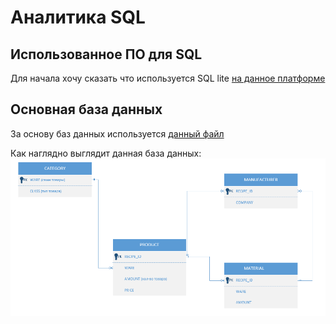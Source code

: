 # Аналитика SQL
## Использованное ПО для SQL
Для начала хочу сказать что используется  SQL lite [на данное платформе](https://sqliteonline.com/)

## Основная база данных
За основу баз данных используется [данный файл](/images/wares_20240802.sqlite3)

Как наглядно выглядит данная база данных:
![бд](/images/ВизуализацияОсновнойTаблицы.png)


